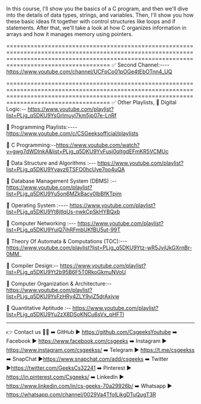 In this course, I'll show you the basics of a C program, and then we'll dive into the details of data types, strings, and variables.
Then, I'll show you how these basic ideas fit together with control structures like loops and if statements. After that, we'll take a look at how C organizes information in arrays and how it manages memory using pointers.


================================================================================================================================================================================================
✅ Second Channel:----https://www.youtube.com/channel/UCFpCo01pOGe4tEbOTnn4_UQ

================================================================================================================================================================================================
✅ Other Playlists,
📢 Digital Logic:-- https://www.youtube.com/playlist?list=PLjg_q5DKU9YsGrImuyl7km5jp07e-LnRf

📢 Programming Playlists:----https://www.youtube.com/c/CSGeeksofficial/playlists

📢 C Programming:--https://www.youtube.com/watch?v=gwg7dWDlnkA&list=PLjg_q5DKU9YvFusj0qItgdEFmKR5VCMUc

📢 Data Structure and Algorithms :--- https://www.youtube.com/playlist?list=PLjg_q5DKU9Yvavz6TSFO0hcUye7oo4uQA

📢 Database Management System (DBMS) :-- https://www.youtube.com/playlist?list=PLjg_q5DKU9Yu5on6MZkBacy0IbBfKTpjm

📢 Operating System :---- https://www.youtube.com/playlist?list=PLjg_q5DKU9Yt8jtlqUs-nwkCpSkHYBQxb

📢 Computer Networking :--- https://www.youtube.com/playlist?list=PLjg_q5DKU9YuiQ7ihRFmbUKfBU5ut-99T

📢 Theory Of Automata & Computations (TOC):--- https://www.youtube.com/playlist?list=PLjg_q5DKU9Ytz-wR5JviUkGXrnBr-0MM_

📢 Compiler Design:-- https://www.youtube.com/playlist?list=PLjg_q5DKU9Yt2b95B6F5T0RkoGkmuNVoU

📢 Computer Organization & Architecture:-- https://www.youtube.com/playlist?list=PLjg_q5DKU9YsFzHRy4ZLY9viZ5drAxjvw

📢 Quantitative Aptitude :-- https://www.youtube.com/playlist?list=PLjg_q5DKU9Yu2zX8DSoKNCu6sVx_pHFTl

____________________________________________________________________________________________
👉 Contact us 🤑🤑
➡️ GitHub        ► https://github.com/CsgeeksYoutube
➡️ Facebook   ► https://www.facebook.com/csgeeks
➡️ Instagram  ► https://www.instagram.com/csgeekss/
➡️ Telegram    ► https://t.me/csgeekss
➡️ SnapChat   ►https://www.snapchat.com/add/csgeeks
➡️ Twitter        ►https://twitter.com/GeeksCs32241
➡️ Pinterest    ► https://in.pinterest.com/Csgeeks/
➡️ LinkedIn  ► https://www.linkedin.com/in/cs-geeks-70a29926b/
➡️ Whatsapp  ► https://whatsapp.com/channel/0029Va4TfoILikgDTuQugT3R
